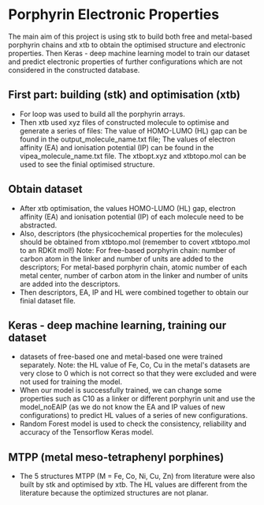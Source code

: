 # Porphyrin Electronic Properties
The main aim of this project is using stk to build both free and metal-based porphyrin chains and xtb to obtain the optimised structure and electronic properties. Then Keras - deep machine learning model to train our dataset and predict electronic properties of further configurations which are not considered in the constructed database.

## First part: building (stk) and optimisation (xtb)
- For loop was used to build all the porphyrin arrays.
- Then xtb used xyz files of constructed molecule to optimise and generate a series of files: The value of HOMO-LUMO (HL) gap can be found in the output_molecule_name.txt file; The values of electron affinity (EA) and ionisation potential (IP) can be found in the vipea_molecule_name.txt file. The xtbopt.xyz and xtbtopo.mol can be used to see the finial optimised structure. 

## Obtain dataset
- After xtb optimisation, the values HOMO-LUMO (HL) gap, electron affinity (EA) and ionisation potential (IP) of each molecule need to be abstracted.
- Also, descriptors (the physicochemical properties for the molecules) should be obtained from xtbtopo.mol (remember to covert xtbtopo.mol to an RDKit mol!)
Note: For free-based porphyrin chain: number of carbon atom in the linker and number of units are added to the descriptors; For metal-based porphyrin chain, atomic number of each metal center, number of carbon atom in the linker and number of units are added into the descriptors.
- Then descriptors, EA, IP and HL were combined together to obtain our finial dataset file.

## Keras - deep machine learning, training our dataset
- datasets of free-based one and metal-based one were trained separately.
Note: the HL value of Fe, Co, Cu in the metal's datasets are very close to 0 which is not correct so that they were excluded and were not used for training the model.
- When our model is successfully trained, we can change some properties such as C10 as a linker or different porphyrin unit and use the model_noEAIP (as we do not know the EA and IP values of new configurations) to predict HL values of a series of new configurations. 
- Random Forest model is used to check the consistency, reliability and accuracy of the Tensorflow Keras model.

## MTPP (metal meso-tetraphenyl porphines)
- The 5 structures MTPP (M = Fe, Co, Ni, Cu, Zn) from literature were also built by stk and optimised by xtb. The HL values are different from the literature because the optimized structures are not planar.
